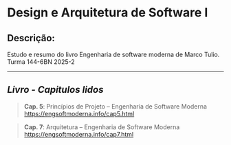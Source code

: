# Design e Arquitetura de Software I
## Descrição:
Estudo e resumo do livro Engenharia de software moderna de Marco Tulio.  
Turma 144-6BN 2025-2
  
  ---  

  ## *Livro - Capitulos lidos*

> **Cap. 5**: Princípios de Projeto – Engenharia de Software Moderna <br>
https://engsoftmoderna.info/cap5.html

> **Cap. 7**: Arquitetura – Engenharia de Software Moderna <br>
https://engsoftmoderna.info/cap7.html

